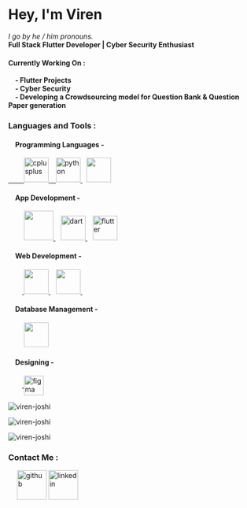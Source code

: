 <h1 align="left">Hey, I'm Viren </h1>
<!-- <p align="justify"> <img src="https://komarev.com/ghpvc/?username=viren-joshi&label=Profile%20views&color=0e75b6&style=flat" alt="viren-joshi" /> </p> -->
<p>
  <i>I go by he / him pronouns.</i>
  </br>
<b> Full Stack Flutter Developer | Cyber Security Enthusiast </b>

<h4>Currently Working On : </h4>
  <b>&emsp;- Flutter Projects </b>
 </br>
  <b>&emsp;- Cyber Security </b>
 </br>
  <b>&emsp;- Developing a Crowdsourcing model for Question Bank & Question Paper generation </b>
</p>
<!-- <p align="center"> <a href="https://github.com/ryo-ma/github-profile-trophy"><img src="https://github-profile-trophy.vercel.app/?username=viren-joshi" alt="viren-joshi" /></a> </p> -->

<h3 align="left">Languages and Tools : </h3>
<h4>&emsp;Programming Languages - </h4>
<p align="justify">
  <a href="https://www.w3schools.com/cpp/" target="_blank" rel="noreferrer"> &emsp;&emsp; <img src="https://user-images.githubusercontent.com/73399290/213872455-3de6cacf-510a-4d89-be26-1dcf69e6fe52.png" alt="cplusplus" width="50" height="50"/> </a> 
  <a href="https://www.python.org" target="_blank" rel="noreferrer"> &ensp; <img src="https://user-images.githubusercontent.com/73399290/213872573-7bf15800-f575-4d48-9626-57b85b1588ec.svg" alt="python" width="50" height="50"/> </a>
  &nbsp; <a href="https://www.php.net" target="_blank" rel="noreferrer"> <img src="https://img.icons8.com/officel/80/null/php-logo.png" width="50" height="50"/> </a></p>
<h4 align="left">&emsp;App Development - </h4>
<p align="left">&emsp;&emsp;
  <a href="https://developer.android.com" target="_blank" rel="noreferrer"> <img src="https://img.icons8.com/clouds/100/null/android.png" width="60" height="60"/> </a> &ensp;
  <a href="https://dart.dev" target="_blank" rel="noreferrer"> <img src="https://www.vectorlogo.zone/logos/dartlang/dartlang-icon.svg" alt="dart" width="50" height="50"/> </a> &ensp;
  <a href="https://flutter.dev" target="_blank" rel="noreferrer"> <img src="https://www.vectorlogo.zone/logos/flutterio/flutterio-icon.svg" alt="flutter" width="50" height="
    50"/> </a>
  </p>
  <h4 align="left">&emsp;Web Development - </h4>
  <p align = "left">&emsp;&emsp;<a href="https://www.w3schools.com/css/" target="_blank" rel="noreferrer"> <img src="https://img.icons8.com/dusk/64/null/css3.png"/ width="50" height="50"> </a> &ensp;
  <a href="https://www.w3.org/html/" target="_blank" rel="noreferrer"> <img src="https://img.icons8.com/external-flaticons-lineal-color-flat-icons/64/null/external-html-5-mobile-app-development-flaticons-lineal-color-flat-icons.png" width="50" heght="50"/> </a> &ensp;
   </p>
  <h4 align="left">&emsp;Database Management - </h4>
  <p align="left">&emsp;&emsp;
  <a href="https://www.mysql.com/" target="_blank" rel="noreferrer"> <img src="https://img.icons8.com/fluency/48/null/mysql-logo.png" width="50" height="50"/> </a> </p>
  <h4 align="left">&emsp;Designing - </h4>
    <p align="left">&emsp;&emsp;<a href="https://www.figma.com/" target="_blank" rel="noreferrer"> <img align="center" src="https://www.vectorlogo.zone/logos/figma/figma-icon.svg" alt="figma" width="40" height="40"/> </a></p>
<p><img align="center" src="https://github-readme-stats.vercel.app/api/top-langs?username=viren-joshi&show_icons=true&locale=en&layout=compact&count_private=true&theme=radical" alt="viren-joshi" /></p>
<p><img align="center" src="https://github-readme-stats.vercel.app/api?username=viren-joshi&show_icons=true&locale=en&count_private=true&theme=radical" alt="viren-joshi" /></p>

<p><img align="center" src="https://github-readme-streak-stats.herokuapp.com/?user=viren-joshi&&count_private=true&theme=radical" alt="viren-joshi" /></p>

<h3 align="justify">Contact Me : </h3>

<p align="justify">
  &emsp;
<a href="https://github.com/viren-joshi" target="_blank"><img src='https://img.icons8.com/plasticine/2x/github.png' alt='github' height='60'></a>  
<a href="https://www.linkedin.com/in/virenjoshi403" target="_blank"><img src='https://img.icons8.com/clouds/2x/linkedin.png' alt='linkedin' height='60'></a>

</p>
